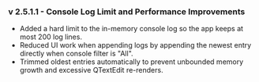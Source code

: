 ### v 2.5.1.1 - Console Log Limit and Performance Improvements
* Added a hard limit to the in-memory console log so the app keeps at most 200 log lines.
* Reduced UI work when appending logs by appending the newest entry directly when console filter is "All".
* Trimmed oldest entries automatically to prevent unbounded memory growth and excessive QTextEdit re-renders.

